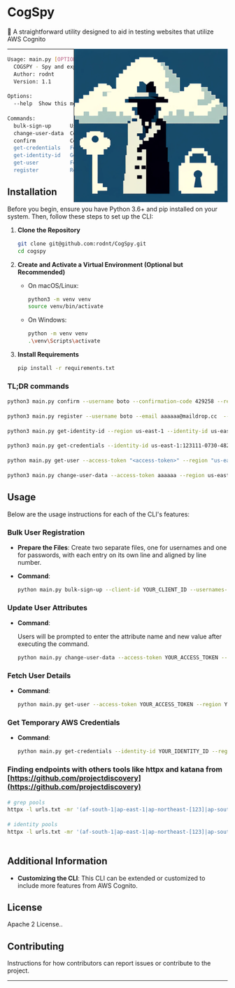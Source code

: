 # CogSpy

🔑 A straightforward utility designed to aid in testing websites that utilize AWS Cognito


<img align="right" src="cogspy.png" height="350" alt="cogpsy">

---

```bash
Usage: main.py [OPTIONS] COMMAND [ARGS]...
  COGSPY - Spy and exploit some aws cognito missconfigurations.
  Author: rodnt
  Version: 1.1

Options:
  --help  Show this message and exit.

Commands:
  bulk-sign-up      User enumeration OR DOS (block new users access) -...
  change-user-data  Command to update user data in Amazon Cognito.
  confirm           Confirm a user's account with the provided...
  get-credentials   Fetch temporary AWS credentials for a given identity ID.
  get-identity-id   Generate an identity ID for the given identity pool.
  get-user          Fetch user details from Amazon Cognito using an...
  register          Register a new user in AWS Cognito.

```



## Installation

Before you begin, ensure you have Python 3.6+ and pip installed on your system. Then, follow these steps to set up the CLI:

1. **Clone the Repository**

   ```bash
   git clone git@github.com:rodnt/CogSpy.git
   cd cogspy
   ```

2. **Create and Activate a Virtual Environment (Optional but Recommended)**

   - On macOS/Linux:
     ```bash
     python3 -m venv venv
     source venv/bin/activate
     ```
   - On Windows:
     ```bash
     python -m venv venv
     .\venv\Scripts\activate
     ```

3. **Install Requirements**

   ```bash
   pip install -r requirements.txt
   ```

### TL;DR commands

```bash
python3 main.py confirm --username boto --confirmation-code 429258 --region us-east-1 --client-id 4t1231db5asd3jcrco5 # confirm user creation

python3 main.py register --username boto --email aaaaaa@maildrop.cc  --password Pentest --region us-east-1 --client-id 4tl12o1sa121125121212 # create user

python3 main.py get-identity-id --region us-east-1 --identity-id us-east-1:123111-0730-4829-9ee0-g123fs1a # get identity id

python3 main.py get-credentials --identity-id us-east-1:123111-0730-4829-9ee0-g123fs1a --region "us-east-1" # get temporary credentials

python main.py get-user --access-token "<access-token>" --region "us-east-1" # get user information tokens

python3 main.py change-user-data --access-token aaaaaa --region us-east-1 # change user data ( Attack cenario, update email attribute before verification )
```

## Usage

Below are the usage instructions for each of the CLI's features:

### Bulk User Registration

- **Prepare the Files**: Create two separate files, one for usernames and one for passwords, with each entry on its own line and aligned by line number.

- **Command**:
  
  ```bash
  python main.py bulk-sign-up --client-id YOUR_CLIENT_ID --usernames-file /path/to/usernames.txt --passwords-file /path/to/passwords.txt --region YOUR_AWS_REGION
  ```

### Update User Attributes

- **Command**:
  
  Users will be prompted to enter the attribute name and new value after executing the command.
  
  ```bash
  python main.py change-user-data --access-token YOUR_ACCESS_TOKEN --region YOUR_AWS_REGION
  ```

### Fetch User Details

- **Command**:
  
  ```bash
  python main.py get-user --access-token YOUR_ACCESS_TOKEN --region YOUR_AWS_REGION
  ```

### Get Temporary AWS Credentials

- **Command**:
  
  ```bash
  python main.py get-credentials --identity-id YOUR_IDENTITY_ID --region YOUR_AWS_REGION
  ```
### Finding endpoints with others tools like httpx and katana from [https://github.com/projectdiscovery](https://github.com/projectdiscovery)

```bash
# grep pools
httpx -l urls.txt -mr '(af-south-1|ap-east-1|ap-northeast-[123]|ap-south-[12]|ap-southeast-[1234]|ca-central-1|ca-west-1|cn-north-[1]|cn-northwest-1|eu-central-[12]|eu-north-1|eu-south-[12]|eu-west-[123]|il-central-1|me-central-1|me-south-1|sa-east-1|us-east-[12]|us-gov-east-1|us-gov-west-1|us-west-[12])_[a-zA-Z0-9]+'

# identity pools
httpx -l urls.txt -mr '(af-south-1|ap-east-1|ap-northeast-[123]|ap-south-[12]|ap-southeast-[1234]|ca-central-1|ca-west-1|cn-north-1|cn-northwest-1|eu-central-[12]|eu-north-1|eu-south-[12]|eu-west-[123]|il-central-1|me-central-1|me-south-1|sa-east-1|us-east-[12]|us-gov-east-1|us-gov-west-1|us-west-[12]):[a-f0-9]{8}-[a-f0-9]{4}-[a-f0-9]{4}-[a-f0-9]{4}-[a-f0-9]{12}'



```


## Additional Information

- **Customizing the CLI**: This CLI can be extended or customized to include more features from AWS Cognito.

## License

Apache 2 License.. 

## Contributing

Instructions for how contributors can report issues or contribute to the project.

---
